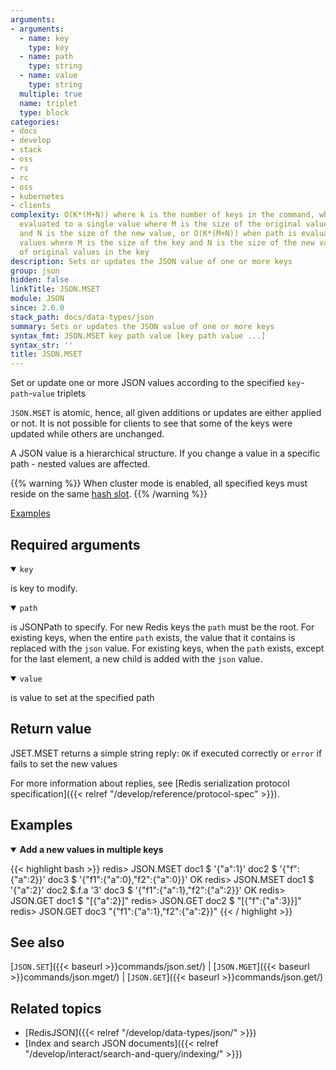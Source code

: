 ```yaml
---
arguments:
- arguments:
  - name: key
    type: key
  - name: path
    type: string
  - name: value
    type: string
  multiple: true
  name: triplet
  type: block
categories:
- docs
- develop
- stack
- oss
- rs
- rc
- oss
- kubernetes
- clients
complexity: O(K*(M+N)) where k is the number of keys in the command, when path is
  evaluated to a single value where M is the size of the original value (if it exists)
  and N is the size of the new value, or O(K*(M+N)) when path is evaluated to multiple
  values where M is the size of the key and N is the size of the new value * the number
  of original values in the key
description: Sets or updates the JSON value of one or more keys
group: json
hidden: false
linkTitle: JSON.MSET
module: JSON
since: 2.6.0
stack_path: docs/data-types/json
summary: Sets or updates the JSON value of one or more keys
syntax_fmt: JSON.MSET key path value [key path value ...]
syntax_str: ''
title: JSON.MSET
---
```

Set or update one or more JSON values according to the specified `key`-`path`-`value` triplets

`JSON.MSET` is atomic, hence, all given additions or updates are either applied or not. It is not possible for clients to see that some of the keys were updated while others are unchanged.

A JSON value is a hierarchical structure. If you change a value in a specific path - nested values are affected.

{{% warning %}}
When cluster mode is enabled, all specified keys must reside on the same [hash slot](https://redis.io/docs/latest/operate/oss_and_stack/reference/cluster-spec/#key-distribution-model).
{{% /warning %}}

[Examples](#examples)

## Required arguments

<details open><summary><code>key</code></summary>

is key to modify.
</details>

<details open><summary><code>path</code></summary>

is JSONPath to specify. For new Redis keys the `path` must be the root. For existing keys, when the entire `path` exists, the value that it contains is replaced with the `json` value. For existing keys, when the `path` exists, except for the last element, a new child is added with the `json` value.

</details>

<details open><summary><code>value</code></summary>

is value to set at the specified path
</details>

## Return value

JSET.MSET returns a simple string reply: `OK` if executed correctly or `error` if fails to set the new values

For more information about replies, see [Redis serialization protocol specification]({{< relref "/develop/reference/protocol-spec" >}}).

## Examples

<details open>
<summary><b>Add a new values in multiple keys</b></summary>

{{< highlight bash >}}
redis> JSON.MSET doc1 $ '{"a":1}' doc2 $ '{"f":{"a":2}}' doc3 $ '{"f1":{"a":0},"f2":{"a":0}}'
OK
redis> JSON.MSET doc1 $ '{"a":2}' doc2 $.f.a '3' doc3 $ '{"f1":{"a":1},"f2":{"a":2}}'
OK
redis> JSON.GET doc1 $
"[{\"a\":2}]"
redis> JSON.GET doc2 $
"[{\"f\":{\"a\":3}}]"
redis> JSON.GET doc3
"{\"f1\":{\"a\":1},\"f2\":{\"a\":2}}"
{{< / highlight >}}
</details>

## See also

[`JSON.SET`]({{< baseurl >}}commands/json.set/) | [`JSON.MGET`]({{< baseurl >}}commands/json.mget/) | [`JSON.GET`]({{< baseurl >}}commands/json.get/) 

## Related topics

* [RedisJSON]({{< relref "/develop/data-types/json/" >}})
* [Index and search JSON documents]({{< relref "/develop/interact/search-and-query/indexing/" >}})
